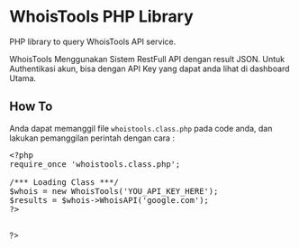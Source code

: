 # WhoisTools PHP Library
PHP library to query WhoisTools API service.

WhoisTools Menggunakan Sistem RestFull API dengan result JSON. Untuk Authentikasi akun, bisa dengan API Key yang dapat anda lihat di dashboard Utama. 

## How To
Anda dapat memanggil file <code>whoistools.class.php</code> pada code anda, dan lakukan pemanggilan perintah dengan cara :
<pre>
&lt;?php
require_once &#039;whoistools.class.php&#039;;

/*** Loading Class ***/
$whois = new WhoisTools(&#039;YOU_API_KEY_HERE&#039;);
$results = $whois-&gt;WhoisAPI(&#039;google.com&#039;);
?&gt;

</pre>

?>

